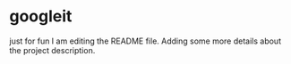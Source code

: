 # googleit
just for fun
I am editing the README file. Adding some more details about the project description.
